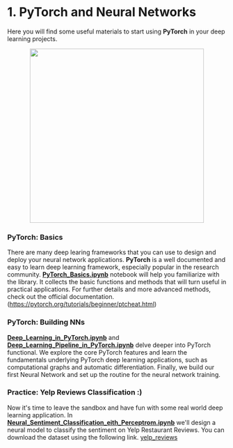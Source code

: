 # 1. PyTorch and Neural Networks

Here you will find some useful materials to start using **PyTorch** in your deep learning projects.
<p align=center>
  <img src="https://upload.wikimedia.org/wikipedia/commons/9/96/Pytorch_logo.png" width=400>
</p>


### PyTorch: Basics

There are many deep learing frameworks that you can use to design and deploy your neural network applications. **PyTorch** is a well documented and easy to learn deep learning framework, especially popular in the research community. [**PyTorch_Basics.ipynb**](./PyTorch_Basics.ipynb) notebook will help you familiarize with the library.  It collects the basic functions and methods that will turn useful in practical applications.
For further details and more advanced methods, check out the official documentation. (https://pytorch.org/tutorials/beginner/ptcheat.html)

### PyTorch: Building NNs

[**Deep_Learning_in_PyTorch.ipynb**](./Deep_Learning_in_PyTorch.ipynb) and [**Deep_Learning_Pipeline_in_PyTorch.ipynb**](./Deep_Learning_Pipeline_in_PyTorch.ipynb)  delve deeper into PyTorch functional. We explore the core PyTorch features and  learn the fundamentals underlying PyTorch deep learning applications, such as computational graphs and automatic differentiation. Finally, we build our first Neural Network and set up the routine for the neural network training.

### Practice: Yelp Reviews Classification :)

Now it's time to leave the sandbox and have fun with some real world deep learning application. In [**Neural_Sentiment_Classification_eith_Perceptrom.ipynb**](./Neural_Sentiment_Classification_with_Perceptron.ipynb)  we'll design a neural model to classify the sentiment on Yelp Restaurant Reviews. You can download the dataset using the following link. [yelp_reviews](https://drive.google.com/open?id=1Lmv4rsJiCWVs1nzs4ywA9YI-ADsTf6WB)

